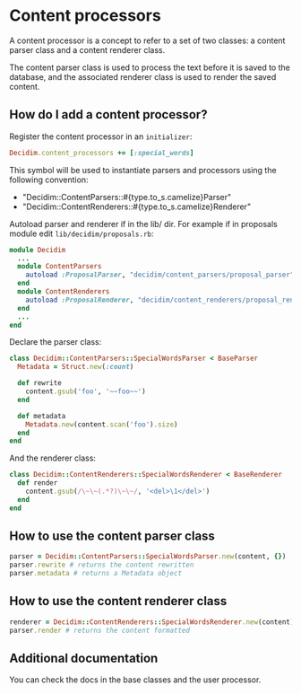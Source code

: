 # Content processors

A content processor is a concept to refer to a set of two classes: a content parser class and a content renderer class.

The content parser class is used to process the text before it is saved to the database, and the associated renderer class is used to render the saved content.

## How do I add a content processor?

Register the content processor in an `initializer`:

```ruby
Decidim.content_processors += [:special_words]
```

This symbol will be used to instantiate parsers and processors using the following convention:

- "Decidim::ContentParsers::#{type.to_s.camelize}Parser"
- "Decidim::ContentRenderers::#{type.to_s.camelize}Renderer"

Autoload parser and renderer if in the lib/ dir. For example if in proposals module edit `lib/decidim/proposals.rb`:

```rb
module Decidim
  ...
  module ContentParsers
    autoload :ProposalParser, "decidim/content_parsers/proposal_parser"
  end
  module ContentRenderers
    autoload :ProposalRenderer, "decidim/content_renderers/proposal_renderer"
  end
  ...
end
```

Declare the parser class:

```rb
class Decidim::ContentParsers::SpecialWordsParser < BaseParser
  Metadata = Struct.new(:count)

  def rewrite
    content.gsub('foo', '~~foo~~')
  end

  def metadata
    Metadata.new(content.scan('foo').size)
  end
end
```

And the renderer class:

```rb
class Decidim::ContentRenderers::SpecialWordsRenderer < BaseRenderer
  def render
    content.gsub(/\~\~(.*?)\~\~/, '<del>\1</del>')
  end
end
```

## How to use the content parser class

```rb
parser = Decidim::ContentParsers::SpecialWordsParser.new(content, {})
parser.rewrite # returns the content rewritten
parser.metadata # returns a Metadata object
```

## How to use the content renderer class

```rb
renderer = Decidim::ContentRenderers::SpecialWordsRenderer.new(content)
parser.render # returns the content formatted
```

## Additional documentation

You can check the docs in the base classes and the user processor.
